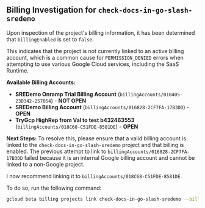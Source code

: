 ## Billing Investigation for `check-docs-in-go-slash-sredemo`

Upon inspection of the project's billing information, it has been determined that `billingEnabled` is set to `false`.

This indicates that the project is not currently linked to an active billing account, which is a common cause for `PERMISSION_DENIED` errors when attempting to use various Google Cloud services, including the SaaS Runtime.

**Available Billing Accounts:**

*   **SREDemo Onramp Trial Billing Account** (`billingAccounts/010405-23D342-257054`) - **NOT OPEN**
*   **SREDemo Billing Account** (`billingAccounts/016828-2CF7FA-17B3DD`) - **OPEN**
*   **TryGcp HighRep from Val to test b432463553** (`billingAccounts/018C68-C51FDE-8581DE`) - **OPEN**

**Next Steps:**
To resolve this, please ensure that a valid billing account is linked to the `check-docs-in-go-slash-sredemo` project and that billing is enabled. The previous attempt to link to `billingAccounts/016828-2CF7FA-17B3DD` failed because it is an internal Google billing account and cannot be linked to a non-Google project.

I now recommend linking it to `billingAccounts/018C68-C51FDE-8581DE`.

To do so, run the following command:
```bash
gcloud beta billing projects link check-docs-in-go-slash-sredemo --billing-account=018C68-C51FDE-8581DE
```